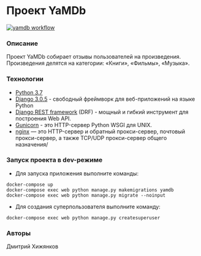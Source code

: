 # Проект YaMDb

[![yamdb workflow](https://github.com/DiHov/yamdb_final/actions/workflows/yamdb_workflow.yml/badge.svg)](https://github.com/DiHov/yamdb_final/actions/workflows/main.yml)

### Описание
Проект YaMDb собирает отзывы пользователей на произведения. Произведения делятся на категории: «Книги», «Фильмы», «Музыка».

### Технологии
- [Python 3.7](https://www.python.org/)
- [Django 3.0.5](https://www.djangoproject.com/) - свободный фреймворк для веб-приложений на языке Python
- [Django REST framework](https://www.django-rest-framework.org/) (DRF) - мощный и гибкий инструмент для построения Web API.
- [Gunicorn](https://gunicorn.org/) - это HTTP-сервер Python WSGI для UNIX.
- [nginx](https://www.nginx.com/) — это HTTP-сервер и обратный прокси-сервер, почтовый прокси-сервер, а также TCP/UDP прокси-сервер общего назначения/

### Запуск проекта в dev-режиме
- Для запуска приложения выполните команды: 
```
docker-compose up
docker-compose exec web python manage.py makemigrations yamdb
docker-compose exec web python manage.py migrate --noinput
``` 
- Для создания суперпользователя выполните команду:
```
docker-compose exec web python manage.py createsuperuser
```

### Авторы
Дмитрий Хижянков
